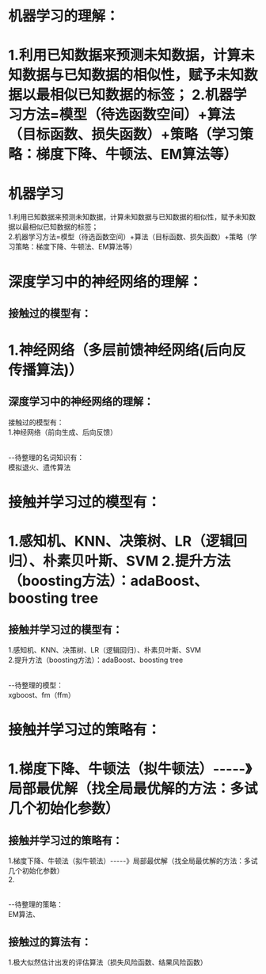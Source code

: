 # 机器学习的理解：<br/>
1.利用已知数据来预测未知数据，计算未知数据与已知数据的相似性，赋予未知数据以最相似已知数据的标签；
2.机器学习方法=模型（待选函数空间）+算法（目标函数、损失函数）+策略（学习策略：梯度下降、牛顿法、EM算法等）
=======
# 机器学习<br/>
1.利用已知数据来预测未知数据，计算未知数据与已知数据的相似性，赋予未知数据以最相似已知数据的标签； <br/>
2.机器学习方法=模型（待选函数空间）+算法（目标函数、损失函数）+策略（学习策略：梯度下降、牛顿法、EM算法等） <br/>





# 深度学习中的神经网络的理解：<br/>
## 接触过的模型有：<br/>
1.神经网络（多层前馈神经网络(后向反传播算法)）
=======
## 深度学习中的神经网络的理解：<br/>
接触过的模型有：<br/>
1.神经网络（前向生成、后向反馈）


<br/>
--待整理的名词知识有： <br/>
模拟退火、遗传算法

# 接触并学习过的模型有：<br/>
1.感知机、KNN、决策树、LR（逻辑回归）、朴素贝叶斯、SVM
2.提升方法（boosting方法）：adaBoost、boosting tree
=======
## 接触并学习过的模型有：<br/>
1.感知机、KNN、决策树、LR（逻辑回归）、朴素贝叶斯、SVM <br/>
2.提升方法（boosting方法）：adaBoost、boosting tree <br/>

<br/>
--待整理的模型：<br/>
xgboost、fm（ffm）

# 接触并学习过的策略有：
1.梯度下降、牛顿法（拟牛顿法）-----》局部最优解（找全局最优解的方法：多试几个初始化参数）
=======
## 接触并学习过的策略有：
1.梯度下降、牛顿法（拟牛顿法）-----》局部最优解（找全局最优解的方法：多试几个初始化参数） <br/>
2.

<br/>
--待整理的策略： <br/>
EM算法、


## 接触过的算法有：
1.极大似然估计出发的评估算法（损失风险函数、结果风险函数）
